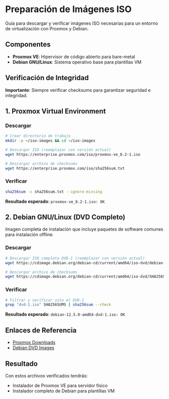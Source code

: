 # Preparación de Imágenes ISO 

Guía para descargar y verificar imágenes ISO necesarias para un entorno de virtualización con Proxmox y Debian.

## Componentes

- **Proxmox VE**: Hipervisor de código abierto para bare-metal
- **Debian GNU/Linux**: Sistema operativo base para plantillas VM

## Verificación de Integridad

**Importante**: Siempre verificar checksums para garantizar seguridad e integridad.

## 1. Proxmox Virtual Environment

### Descargar

```bash
# Crear directorio de trabajo
mkdir -p ~/iso-images && cd ~/iso-images

# Descargar ISO (reemplazar con versión actual)
wget https://enterprise.proxmox.com/iso/proxmox-ve_8.2-1.iso

# Descargar archivo de checksums
wget https://enterprise.proxmox.com/iso/sha256sum.txt
```

### Verificar

```bash
sha256sum -c sha256sum.txt --ignore-missing
```

**Resultado esperado**: `proxmox-ve_8.2-1.iso: OK`

## 2. Debian GNU/Linux (DVD Completo)

Imagen completa de instalación que incluye paquetes de software comunes para instalación offline.

### Descargar

```bash
# Descargar ISO completa DVD-1 (reemplazar con versión actual)
wget https://cdimage.debian.org/debian-cd/current/amd64/iso-dvd/debian-12.5.0-amd64-dvd-1.iso

# Descargar archivo de checksums
wget https://cdimage.debian.org/debian-cd/current/amd64/iso-dvd/SHA256SUMS
```

### Verificar

```bash
# Filtrar y verificar solo el DVD-1
grep "dvd-1.iso" SHA256SUMS | sha256sum --check
```

**Resultado esperado**: `debian-12.5.0-amd64-dvd-1.iso: OK`

## Enlaces de Referencia

- [Proxmox Downloads](https://www.proxmox.com/en/downloads)
- [Debian DVD Images](https://cdimage.debian.org/debian-cd/current/amd64/iso-dvd/)

## Resultado

Con estos archivos verificados tendrás:
- Instalador de Proxmox VE para servidor físico
- Instalador completo de Debian para plantillas VM
